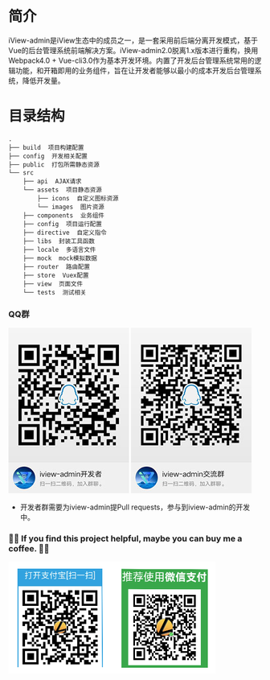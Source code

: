 # 简介

iView-admin是iView生态中的成员之一，是一套采用前后端分离开发模式，基于Vue的后台管理系统前端解决方案。iView-admin2.0脱离1.x版本进行重构，换用Webpack4.0 + Vue-cli3.0作为基本开发环境。内置了开发后台管理系统常用的逻辑功能，和开箱即用的业务组件，旨在让开发者能够以最小的成本开发后台管理系统，降低开发量。

# 目录结构

```
.
├── build  项目构建配置
├── config  开发相关配置
├── public  打包所需静态资源
└── src
    ├── api  AJAX请求
    └── assets  项目静态资源
        ├── icons  自定义图标资源
        └── images  图片资源
    ├── components  业务组件
    ├── config  项目运行配置
    ├── directive  自定义指令
    ├── libs  封装工具函数
    ├── locale  多语言文件
    ├── mock  mock模拟数据
    ├── router  路由配置
    ├── store  Vuex配置
    ├── view  页面文件
    └── tests  测试相关
```
### QQ群

![](./qq-dev.jpg)
![](./qq-fance.jpg)

- 开发者群需要为iview-admin提Pull requests，参与到iview-admin的开发中。

### 💖💖 If you find this project helpful, maybe you can buy me a coffee. 💖💖
![](./code.png)
